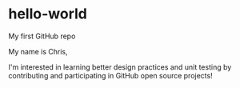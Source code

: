 # hello-world
My first GitHub repo

My name is Chris,

I'm interested in learning better design practices and unit testing by contributing and participating in GitHub open source projects!
